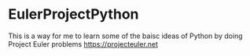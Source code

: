 # EulerProjectPython
This is a way for me to learn some of the baisc ideas of Python by doing Project Euler problems
https://projecteuler.net
